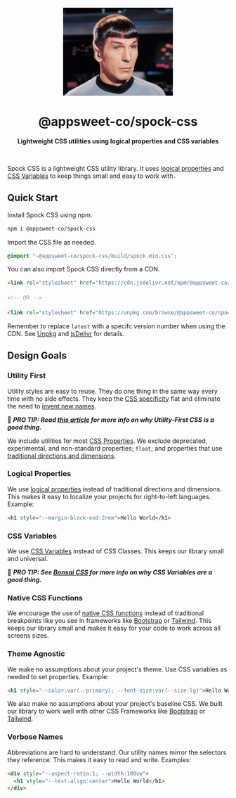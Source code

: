 <p align="center">
  <img src="assets/readme/spock.jpeg" alt="Logo" width="250" height="auto" />
</p>

<h1 align="center">@appsweet-co/spock-css</h1>

<p align="center">
  <b>Lightweight CSS utilities using logical properties and CSS variables</b></br>
  <sub><sub>
</p>

<br />

Spock CSS is a lightweight CSS utility library. It uses [logical properties](https://developer.mozilla.org/en-US/docs/Web/CSS/CSS_Logical_Properties) and [CSS Variables](https://developer.mozilla.org/en-US/docs/Web/CSS/CSS_Variables) to keep things small and easy to work with.

## Quick Start

Install Spock CSS using npm.

```zsh
npm i @appsweet-co/spock-css
```

Import the CSS file as needed.

```css
@import "~@appsweet-co/spock-css/build/spock.min.css";
```

You can also import Spock CSS directly from a CDN.

```html
<link rel="stylesheet" href="https://cdn.jsdelivr.net/npm/@appsweet-co/spock-css@latest/dist/spock.min.css">
  
<!-- OR -->
  
<link rel="stylesheet" href="https://unpkg.com/browse/@appsweet-co/spock-css@latest/dist/spock.min.css">
```

Remember to replace `latest` with a specifc version number when using the CDN. See [Unpkg](https://unpkg.com/) and [jsDelivr](https://www.jsdelivr.com/) for details.

## Design Goals

### Utility First

Utility styles are easy to reuse. They do one thing in the same way every time with no side effects. They keep the [CSS specificity](https://specificity.keegan.st/) flat and eliminate the need to [invent new names](https://en.wikipedia.org/wiki/Principle_of_least_astonishment).

:dart: ***PRO TIP: Read [this article](https://frontstuff.io/in-defense-of-utility-first-css) for more info on why Utility-First CSS is a good thing.***

We include utilities for most [CSS Properties](https://developer.mozilla.org/en-US/docs/Web/CSS). We exclude deprecated, experimental, and non-standard properties; `float`; and properties that use [traditional directions and dimensions](#logical-properties).

### Logical Properties

We use [logical properties](https://developer.mozilla.org/en-US/docs/Web/CSS/CSS_Logical_Properties) instead of traditional directions and dimensions. This makes it easy to localize your projects for right-to-left languages. Example:

```html
<h1 style="--margin-block-end:2rem">Hello World</h1>
```

### CSS Variables

We use [CSS Variables](https://developer.mozilla.org/en-US/docs/Web/CSS/CSS_Variables) instead of CSS Classes. This keeps our library small and universal.

:dart: ***PRO TIP: See [Bonsai CSS](https://www.bonsaicss.com/#utility-complete-css) for more info on why CSS Variables are a good thing.***

### Native CSS Functions

We encourage the use of [native CSS functions](https://developer.mozilla.org/en-US/docs/Web/CSS/CSS_Functions#math_functions) instead of traditional breakpoints like you see in frameworks like [Bootstrap](https://getbootstrap.com/docs/5.1/layout/breakpoints/) or [Tailwind](https://tailwindcss.com/docs/breakpoints). This keeps our library small and makes it easy for your code to work across all screens sizes.

### Theme Agnostic

We make no assumptions about your project's theme. Use CSS variables as needed to set properties. Example:

```html
<h1 style="--color:var(--primary); --font-size:var(--size-lg)">Hello World</h1>
```

We also make no assumptions about your project's baseline CSS. We built our library to work well with other CSS Frameworks like [Bootstrap](https://getbootstrap.com/docs/5.1/layout/breakpoints/) or [Tailwind](https://tailwindcss.com/docs/breakpoints).

### Verbose Names

Abbreviations are hard to understand. Our utility names mirror the selectors they reference. This makes it easy to read and write. Examples:

```html
<div style="--aspect-ratio:1; --width:100vw">
  <h1 style="--text-align:center">Hello World</h1>
</div>
```
